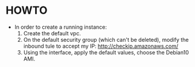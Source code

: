 # HOWTO

* In order to create a running instance:
	1. Create the default vpc.
	2. On the default security group (which can't be deleted), modify the inbound tule to accept my IP: http://checkip.amazonaws.com/
	3. Using the interface, apply the default values, choose the Debian10 AMI.
